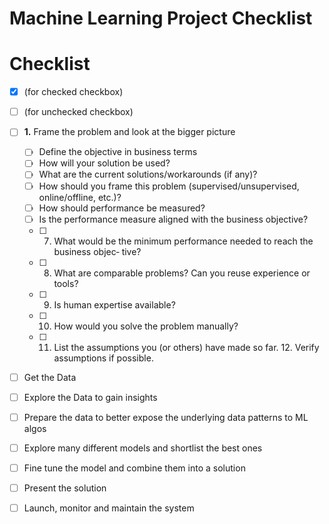 # **Machine Learning Project Checklist**

# Checklist 

- [x] (for checked checkbox)
- [ ] (for unchecked checkbox) 
- [ ] **1.** Frame the problem and look at the bigger picture
    - [ ] Define the objective in business terms
    - [ ] How will your solution be used?
    - [ ] What are the current solutions/workarounds (if any)?
    - [ ] How should you frame this problem (supervised/unsupervised, online/offline, etc.)?
    - [ ] How should performance be measured?
    - [ ] Is the performance measure aligned with the business objective?
    - [ ] 7. What would be the minimum performance needed to reach the business objec‐ tive?
    - [ ] 8. What are comparable problems? Can you reuse experience or tools?
    - [ ] 9. Is human expertise available?
    - [ ] 10. How would you solve the problem manually?
    - [ ] 11. List the assumptions you (or others) have made so far. 12. Verify assumptions if possible.


- [ ] Get the Data
- [ ] Explore the Data to gain insights 
- [ ] Prepare the data to better expose the underlying data patterns to ML algos
- [ ] Explore many different models and shortlist the best ones 
- [ ] Fine tune the model and combine them into a solution
- [ ] Present the solution
- [ ] Launch, monitor and maintain the system

